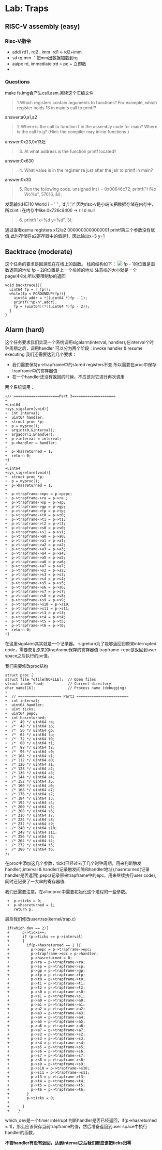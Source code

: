# Lab: Traps

## RISC-V assembly (easy)

### Risc-V指令
- addi rd1 , rd2 , imm :rd1 <-rd2+imm
- sd rg,mm ：把mm出数据加载到rg
- auipc rd, immediate :rd = pc + 立即数
- 


### Questions
make fs.img会产生call.asm,阅读这个汇编文件
>1.Which registers contain arguments to functions? For example, which register holds 13 in main's call to printf?

answer:a0,a1,a2

>2.Where is the call to function f in the assembly code for main? Where is the call to g? (Hint: the compiler may inline functions.)

answer:0x23,0x13处

>3. At what address is the function printf located?

answer:0x630

>4. What value is in the register ra just after the jalr to printf in main?

answer:0x30

>5. Run the following code.
	unsigned int i = 0x00646c72;
	printf("H%x Wo%s", 57616, &i);
      
发现输出HE110 World
i = ' ' , 'd','l','r'
因为risc-v是小端法把数据存储在内存中，所以int i 在内存中like:0x726c6400
-> r l d null

>6. printf("x=%d y=%d", 3);

通过查看qemu registers
x12/a2 0000000000000001
printf第三个参数没有赋值,此时存储在a2寄存器中的值是1，因此输出x=3 y=1


## Backtrace (moderate)
这个任务的要求是回溯现在在栈上的函数。
栈的结构如下：
![](2021-11-15-14-21-26.png)
fp - 1的位置是函数返回的地址
fp - 2的位置是上一个栈帧的地址
注意栈的大小就是一个page(4Kb),所以要限制fp的返回

    void backtrace(){
      uint64 fp = r_fp();
      while(fp < PGROUNDUP(fp)){
        uint64 addr = *((uint64 *)fp - 1);
        printf("%p\n",addr);
        fp = (uint64)(*((uint64 *)fp - 2));
      }
    }

## Alarm (hard)
这个任务要求我们实现一个系统调用sigalarm(interval, handler),在interval个时钟周期之后，调用handler
可以分为两个阶段：invoke handler & resume executing
我们还需要达到几个要求：
- 我们需要保持p->trapframe中的stored registers不变.所以需要在proc中保存trapframe中的寄存器值
- 在一个handler还没有返回的时候，不应该对它进行再次调用

两个系统调用：

	+// =====================Part 3====================
	+
	+uint64
	+sys_sigalarm(void){
	+  int interval;
	+  uint64 handler;
	+  struct proc *p;
	+  p = myproc();
	+  argint(0,&interval);
	+  argaddr(1,&handler);
	+  p->interval = interval;
	+  p->handler = handler;
	+
	+  p->hasreturned = 1;
	+  return 0;
	+}
	+
	+uint64
	+sys_sigreturn(void){
	+  struct proc *p;
	+  p = myproc();
	+  p->hasreturned = 1;
	+  
	+  p->trapframe->epc = p->pepc;
	+  p->trapframe->ra = p->ra ;
	+  p->trapframe->sp = p->sp;
	+  p->trapframe->gp = p->gp;
	+  p->trapframe->tp = p->tp;
	+  p->trapframe->t0 = p->t0;
	+  p->trapframe->t1 = p->t1;
	+  p->trapframe->t2 = p->t2;
	+  p->trapframe->s0 = p->s0;
	+  p->trapframe->s1 = p->s1;
	+  p->trapframe->a0 = p->a0;
	+  p->trapframe->a1 = p->a1;
	+  p->trapframe->a2 = p->a2;
	+  p->trapframe->a3 = p->a3;
	+  p->trapframe->a4 = p->a4;
	+  p->trapframe->a5 = p->a5;
	+  p->trapframe->a6 = p->a6;
	+  p->trapframe->a7 = p->a7;
	+  p->trapframe->s2 = p->s2;
	+  p->trapframe->s3 = p->s3;
	+  p->trapframe->s4 = p->s4;
	+  p->trapframe->s5 = p->s5;
	+  p->trapframe->s6 = p->s6;
	+  p->trapframe->s7 = p->s7;
	+  p->trapframe->s8 = p->s8;
	+  p->trapframe->s9 = p->s9;
	+  p->trapframe->s10 = p->s10;
	+  p->trapframe->s11 = p->s11;
	+  p->trapframe->t3 = p->t3;
	+  p->trapframe->t4 = p->t4;
	+  p->trapframe->t5 = p->t5;
	+  p->trapframe->t6 = p->t6;
	+  return 0;
	+}
在这里sigalarm其实就是一个记录器。
sigreturn为了能够返回到原来interrupted code，需要恢复原来的trapframe保存的寄存器值
trapframe->epc是返回到user space之后执行的pc值。

我们需要修改proc结构

	struct proc {
	struct file *ofile[NOFILE];  // Open files
	struct inode *cwd;           // Current directory
	char name[16];               // Process name (debugging)
	+
	+  // ==================== Part3 ========================
	+  int interval;
	+  uint64 handler;
	+  uint ticks;
	+  uint64 pepc;
	+  int hasreturned;
	+  /*  40 */ uint64 ra;
	+  /*  48 */ uint64 sp;
	+  /*  56 */ uint64 gp;
	+  /*  64 */ uint64 tp;
	+  /*  72 */ uint64 t0;
	+  /*  80 */ uint64 t1;
	+  /*  88 */ uint64 t2;
	+  /*  96 */ uint64 s0;
	+  /* 104 */ uint64 s1;
	+  /* 112 */ uint64 a0;
	+  /* 120 */ uint64 a1;
	+  /* 128 */ uint64 a2;
	+  /* 136 */ uint64 a3;
	+  /* 144 */ uint64 a4;
	+  /* 152 */ uint64 a5;
	+  /* 160 */ uint64 a6;
	+  /* 168 */ uint64 a7;
	+  /* 176 */ uint64 s2;
	+  /* 184 */ uint64 s3;
	+  /* 192 */ uint64 s4;
	+  /* 200 */ uint64 s5;
	+  /* 208 */ uint64 s6;
	+  /* 216 */ uint64 s7;
	+  /* 224 */ uint64 s8;
	+  /* 232 */ uint64 s9;
	+  /* 240 */ uint64 s10;
	+  /* 248 */ uint64 s11;
	+  /* 256 */ uint64 t3;
	+  /* 264 */ uint64 t4;
	+  /* 272 */ uint64 t5;
	+  /* 280 */ uint64 t6;
	};

在proc中添加这几个参数，tick(已经过去了几个时钟周期，用来判断触发handler),interval & handler(记录触发间隙和handler地址),hasreturned(记录handler是否返回),pepc(记录原来trapframe中的epc，用来继续执行user code),同时还记录了一大串的寄存器值.

我们还需要注意，在allocproc中需要初始化这个进程的一些参数。

     +  p->ticks = 0;
     +  p->hasreturned = 1;
        return p;


最后我们修改usertrap(kernel/trap.c)

     if(which_dev == 2){
     +      p->ticks++;
     +      if (p->ticks == p->interval)
     +      {
     +        if(p->hasreturned == 1 ){
     +          p->pepc = p->trapframe->epc;
     +          p->trapframe->epc = p->handler;
     +          p->hasreturned = 0;
     +          p->ra = p->trapframe->ra;
     +          p->sp = p->trapframe->sp;
     +          p->gp = p->trapframe->gp;
     +          p->tp = p->trapframe->tp;
     +          p->t0 = p->trapframe->t0;
     +          p->t1 = p->trapframe->t1;
     +          p->t2 = p->trapframe->t2;
     +          p->s0 = p->trapframe->s0;
     +          p->s1 = p->trapframe->s1;
     +          p->a0 = p->trapframe->a0;
     +          p->a1 = p->trapframe->a1;
     +          p->a2 = p->trapframe->a2;
     +          p->a3 = p->trapframe->a3;
     +          p->a4 = p->trapframe->a4;
     +          p->a5 = p->trapframe->a5;
     +          p->a6 = p->trapframe->a6;
     +          p->a7 = p->trapframe->a7;
     +          p->s2 = p->trapframe->s2;
     +          p->s3 = p->trapframe->s3;
     +          p->s4 = p->trapframe->s4;
     +          p->s5 = p->trapframe->s5;
     +          p->s6 = p->trapframe->s6;
     +          p->s7 = p->trapframe->s7;
     +          p->s8 = p->trapframe->s8;
     +          p->s9 = p->trapframe->s9;
     +          p->s10 = p->trapframe->s10;
     +          p->s11 = p->trapframe->s11;
     +          p->t3 = p->trapframe->t3;
     +          p->t4 = p->trapframe->t4;
     +          p->t5 = p->trapframe->t5;
     +          p->t6 = p->trapframe->t6;
     +        }
     +        p->ticks = 0;
     +        
     +      }
     +    }
which_dev是一个timer interrupt
判断handler是否已经返回，if(p->hasreturned = 1)，那么应该保存当前trapframe的值，然后准备返回到user space中执行handler的函数。

**不管handler有没有返回，达到interval之后我们都应该把ticks归零**